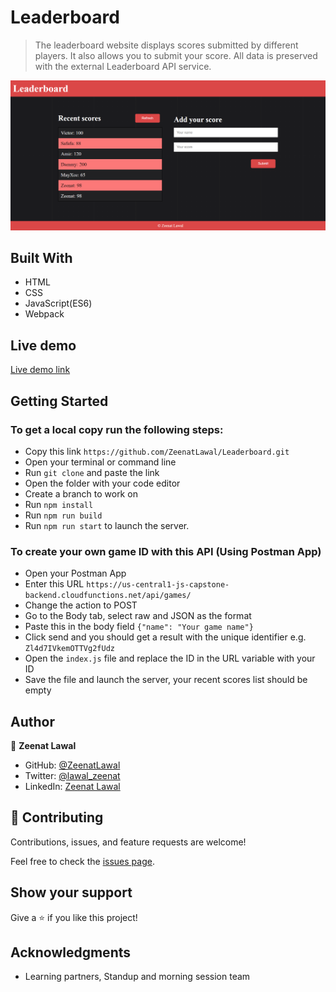 # Leaderboard
> The leaderboard website displays scores submitted by different players. It also allows you to submit your score. All data is preserved with the external Leaderboard API service.

![screenshot](./images/Leaderboard.png)

## Built With

- HTML
- CSS
- JavaScript(ES6)
- Webpack

## Live demo

[Live demo link](https://zeenatlawal.github.io/Leaderboard/dist/)

## Getting Started

### To get a local copy run the following steps:

- Copy this link `https://github.com/ZeenatLawal/Leaderboard.git`
- Open your terminal or command line
- Run `git clone` and paste the link
- Open the folder with your code editor
- Create a branch to work on
- Run `npm install`
- Run `npm run build`
- Run `npm run start` to launch the server.

### To create your own game ID with this API (Using Postman App)

- Open your Postman App
- Enter this URL `https://us-central1-js-capstone-backend.cloudfunctions.net/api/games/`
- Change the action to POST
- Go to the Body tab, select raw and JSON as the format
- Paste this in the body field `{"name": "Your game name"}`
- Click send and you should get a result with the unique identifier e.g. `Zl4d7IVkemOTTVg2fUdz`
- Open the `index.js` file and replace the ID in the URL variable with your ID
- Save the file and launch the server, your recent scores list should be empty
## Author

👤 **Zeenat Lawal**

- GitHub: [@ZeenatLawal](https://github.com/ZeenatLawal)
- Twitter: [@lawal_zeenat](https://twitter.com/lawal_zeenat)
- LinkedIn: [Zeenat Lawal](https://www.linkedin.com/in/zeenatlawal/)

## 🤝 Contributing

Contributions, issues, and feature requests are welcome!

Feel free to check the [issues page](https://github.com/ZeenatLawal/Leaderboard/issues).

## Show your support

Give a ⭐️ if you like this project!

## Acknowledgments

- Learning partners, Standup and morning session team
